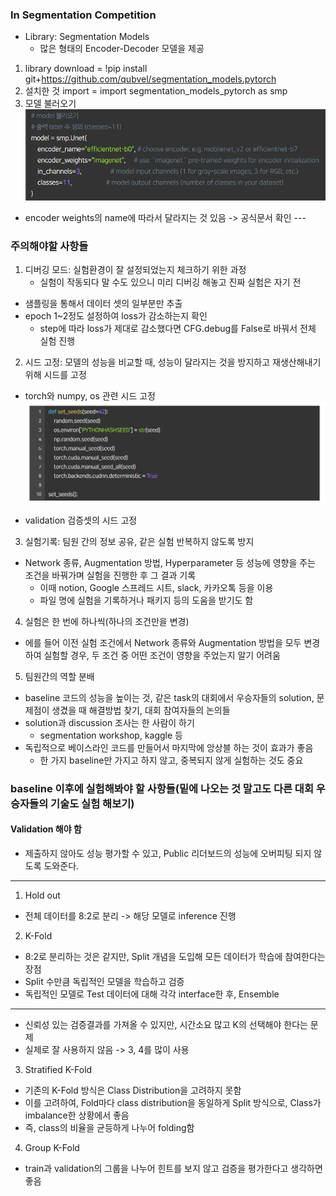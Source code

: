 ### In Segmentation Competition
- Library: Segmentation Models
    - 많은 형태의 Encoder-Decoder 모델을 제공
1. library download = !pip install git+https://github.com/qubvel/segmentation_models.pytorch
2. 설치한 것 import = import segmentation_models_pytorch as smp
3. 모델 불러오기<br>
<img src = './model_call.png'> <br>
- encoder weights의 name에 따라서 달라지는 것 있음 -> 공식문서 확인
---<br>

### 주의해야할 사항들
1. 디버깅 모드: 실험환경이 잘 설정되었는지 체크하기 위한 과정
    - 실험이 작동되다 말 수도 있으니 미리 디버깅 해놓고 진짜 실험은 자기 전
- 샘플링을 통해서 데이터 셋의 일부분만 추출
- epoch 1~2정도 설정하여 loss가 감소하는지 확인
    - step에 따라 loss가 제대로 감소했다면 CFG.debug를 False로 바꿔서 전체 실험 진행
2. 시드 고정: 모델의 성능을 비교할 때, 성능이 달라지는 것을 방지하고 재생산해내기 위해 시드를 고정
- torch와 numpy, os 관련 시드 고정
<img src ="./seed.png"><br>

- validation 검증셋의 시드 고정
3. 실험기록: 팀원 간의 정보 공유, 같은 실험 반복하지 않도록 방지
- Network 종류, Augmentation 방법, Hyperparameter 등 성능에 영향을 주는 조건을 바꿔가며 실험을 진행한 후 그 결과 기록
    - 이때 notion, Google 스프레드 시트, slack, 카카오톡 등을 이용
    - 파일 명에 실험을 기록하거나 패키지 등의 도움을 받기도 함
4. 실험은 한 번에 하나씩(하나의 조건만을 변경)
- 에를 들어 이전 실험 조건에서 Network 종류와 Augmentation 방법을 모두 변경하여 실험할 경우, 두 조건 중 어떤 조건이 영향을 주었는지 알기 어려움
5. 팀원간의 역할 분배
- baseline 코드의 성능을 높이는 것, 같은 task의 대회에서 우승자들의 solution, 문제점이 생겼을 때 해결방법 찾기, 대회 참여자들의 논의들
- solution과 discussion 조사는 한 사람이 하기
    - segmentation workshop, kaggle 등
- 독립적으로 베이스라인 코드를 만들어서 마지막에 앙상블 하는 것이 효과가 좋음
    - 한 가지 baseline만 가지고 하지 않고, 중복되지 않게 실험하는 것도 중요
### baseline 이후에 실험해봐야 할 사항들(밑에 나오는 것 말고도 다른 대회 우승자들의 기술도 실험 해보기)
#### Validation 해야 함
- 제출하지 않아도 성능 평가할 수 있고, Public 리더보드의 성능에 오버피팅 되지 않도록 도와준다.
---
1. Hold out
- 전체 데이터를 8:2로 분리 -> 해당 모델로 inference 진행
2. K-Fold
- 8:2로 분리하는 것은 같지만, Split 개념을 도입해 모든 데이터가 학습에 참여한다는 장점
- Split 수만큼 독립적인 모델을 학습하고 검증
- 독립적인 모델로 Test 데이터에 대해 각각 interface한 후, Ensemble
---
- 신뢰성 있는 검증결과를 가져올 수 있지만, 시간소요 많고 K의 선택해야 한다는 문제
- 실제로 잘 사용하지 않음 -> 3, 4를 많이 사용
3. Stratified K-Fold
- 기존의 K-Fold 방식은 Class Distribution을 고려하지 못함
- 이를 고려하여, Fold마다 class distribution을 동일하게 Split 방식으로, Class가 imbalance한 상황에서 좋음
- 즉, class의 비율을 균등하게 나누어 folding함
4. Group K-Fold
- train과 validation의 그룹을 나누어 힌트를 보지 않고 검증을 평가한다고 생각하면 좋음